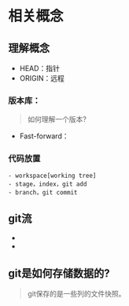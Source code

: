 # 相关概念

## 理解概念
- HEAD：指针
- ORIGIN：远程

### 版本库：
> 如何理解一个版本?


- Fast-forward：

### 代码放置
    - workspace[working tree]
    - stage，index，git add
    - branch，git commit


## git流
- 
- 

## git是如何存储数据的?
> git保存的是一些列的文件快照。